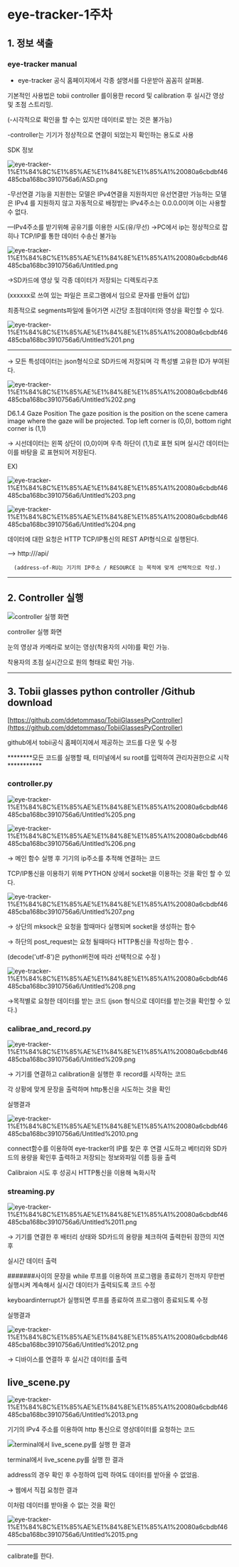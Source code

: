 # eye-tracker-1주차

## 1. 정보 색출

### eye-tracker manual

- eye-tracker 공식 홈페이지에서 각종 설명서를 다운받아 꼼꼼히 살펴봄.

기본적인 사용법은 tobii controller 를이용한 record 및 calibration 후 실시간 영상 및 초점 스트리밍.

(-시각적으로 확인을 할 수는 있지만 데이터로 받는 것은 불가능) 

-controller는 기기가 정상적으로 연결이 되었는지 확인하는 용도로 사용

SDK 정보 

![eye-tracker-1%E1%84%8C%E1%85%AE%E1%84%8E%E1%85%A1%20080a6cbdbf46485cba168bc3910756a6/ASD.png](eye-tracker-1%E1%84%8C%E1%85%AE%E1%84%8E%E1%85%A1%20080a6cbdbf46485cba168bc3910756a6/ASD.png)

-무선연결 기능을 지원한는 모델은 IPv4연결을 지원하지만 유선연결만 가능하는 모델은 IPv4 를 지원하지 않고 자동적으로 배정받는 IPv4주소는 0.0.0.0이며 이는 사용할 수 없다.

—IPv4주소를 받기위해 공유기를 이용한 시도(유/무선)  →PC에서 ip는 정상적으로 잡히나 TCP/IP를 통한 데이터 수송신 불가능  

![eye-tracker-1%E1%84%8C%E1%85%AE%E1%84%8E%E1%85%A1%20080a6cbdbf46485cba168bc3910756a6/Untitled.png](eye-tracker-1%E1%84%8C%E1%85%AE%E1%84%8E%E1%85%A1%20080a6cbdbf46485cba168bc3910756a6/Untitled.png)

→SD카드에 영상 및 각종 데이터가 저장되는 디렉토리구조 

(xxxxxx로 쓰여 있는 파일은 프로그램에서 임으로 문자를 만들어 삽입) 

최종적으로 segments파일에 들어가면 시간당 초점데이터와 영상을 확인할 수 있다.

![eye-tracker-1%E1%84%8C%E1%85%AE%E1%84%8E%E1%85%A1%20080a6cbdbf46485cba168bc3910756a6/Untitled%201.png](eye-tracker-1%E1%84%8C%E1%85%AE%E1%84%8E%E1%85%A1%20080a6cbdbf46485cba168bc3910756a6/Untitled%201.png)

---

→ 모든 특성데이터는 json형식으로 SD카드에 저장되며 각 특성별 고유한 ID가 부여된다.

![eye-tracker-1%E1%84%8C%E1%85%AE%E1%84%8E%E1%85%A1%20080a6cbdbf46485cba168bc3910756a6/Untitled%202.png](eye-tracker-1%E1%84%8C%E1%85%AE%E1%84%8E%E1%85%A1%20080a6cbdbf46485cba168bc3910756a6/Untitled%202.png)

D6.1.4 Gaze Position
The gaze position is the position on the scene
camera image where the gaze will be projected.
Top left corner is (0,0), bottom right corner is
(1,1)

→ 시선데이터는 왼쪽 상단이 (0,0)이며 우측 하단이 (1,1)로 표현 되며 실시간 데이터는 이를 바탕을 로 표현되어 저장된다.

EX)

![eye-tracker-1%E1%84%8C%E1%85%AE%E1%84%8E%E1%85%A1%20080a6cbdbf46485cba168bc3910756a6/Untitled%203.png](eye-tracker-1%E1%84%8C%E1%85%AE%E1%84%8E%E1%85%A1%20080a6cbdbf46485cba168bc3910756a6/Untitled%203.png)

![eye-tracker-1%E1%84%8C%E1%85%AE%E1%84%8E%E1%85%A1%20080a6cbdbf46485cba168bc3910756a6/Untitled%204.png](eye-tracker-1%E1%84%8C%E1%85%AE%E1%84%8E%E1%85%A1%20080a6cbdbf46485cba168bc3910756a6/Untitled%204.png)

데이터에 대한 요청은 HTTP TCP/IP통신의 REST API형식으로 실행된다.

—> http://<address-of-RU>/api/<resource>

      (address-of-RU는 기기의 IP주소 / RESOURCE 는 목적에 맞게 선택적으로 작성.)

---

## 

## 2. Controller 실행

![controller 실행 화면](eye-tracker-1%E1%84%8C%E1%85%AE%E1%84%8E%E1%85%A1%20080a6cbdbf46485cba168bc3910756a6/KakaoTalk_20200409_151949431.jpg)

controller 실행 화면

눈의 영상과 카메라로 보이는 영상(착용자의 시야)를 확인 가능.

착용자의 초점 실시간으로 원의 형태로 확인 가능.

---

## 3. Tobii glasses python controller /Github download

[https://github.com/ddetommaso/TobiiGlassesPyController](https://github.com/ddetommaso/TobiiGlassesPyController)

github에서 tobii공식 홈페이지에서 제공하는 코드를 다운 및 수정 

********모든 코드를 실행할 때, 터미널에서 su root를 입력하여 관리자권한으로 시작 ***********

### controller.py

![eye-tracker-1%E1%84%8C%E1%85%AE%E1%84%8E%E1%85%A1%20080a6cbdbf46485cba168bc3910756a6/Untitled%205.png](eye-tracker-1%E1%84%8C%E1%85%AE%E1%84%8E%E1%85%A1%20080a6cbdbf46485cba168bc3910756a6/Untitled%205.png)

![eye-tracker-1%E1%84%8C%E1%85%AE%E1%84%8E%E1%85%A1%20080a6cbdbf46485cba168bc3910756a6/Untitled%206.png](eye-tracker-1%E1%84%8C%E1%85%AE%E1%84%8E%E1%85%A1%20080a6cbdbf46485cba168bc3910756a6/Untitled%206.png)

→ 메인 함수 실행 후 기기의 ip주소를 추적해 연결하는 코드 

TCP/IP통신을 이용하기 위해 PYTHON 상에서 socket을 이용하는 것을 확인 할 수 있다.

![eye-tracker-1%E1%84%8C%E1%85%AE%E1%84%8E%E1%85%A1%20080a6cbdbf46485cba168bc3910756a6/Untitled%207.png](eye-tracker-1%E1%84%8C%E1%85%AE%E1%84%8E%E1%85%A1%20080a6cbdbf46485cba168bc3910756a6/Untitled%207.png)

→ 상단의 mksock은 요청을 할때마다 실행되며 socket을 생성하는 함수 

→ 하단의 post_request는 요청 될때마다 HTTP통신을 작성하는 함수 . 

(decode('utf-8')은 python버전에 따라 선택적으로 수정 ) 

![eye-tracker-1%E1%84%8C%E1%85%AE%E1%84%8E%E1%85%A1%20080a6cbdbf46485cba168bc3910756a6/Untitled%208.png](eye-tracker-1%E1%84%8C%E1%85%AE%E1%84%8E%E1%85%A1%20080a6cbdbf46485cba168bc3910756a6/Untitled%208.png)

→목적별로 요청한 데이터를 받는 코드 (json 형식으로 데이터를 받는것을 확인할 수 있다.) 

### calibrae_and_record.py

![eye-tracker-1%E1%84%8C%E1%85%AE%E1%84%8E%E1%85%A1%20080a6cbdbf46485cba168bc3910756a6/Untitled%209.png](eye-tracker-1%E1%84%8C%E1%85%AE%E1%84%8E%E1%85%A1%20080a6cbdbf46485cba168bc3910756a6/Untitled%209.png)

→ 기기를 연결하고 calibration을 실행한 후 record를 시작하는 코드 

각 상황에 맞게 문장을 출력하며 http통신을 시도하는 것을 확인

 

실행결과 

![eye-tracker-1%E1%84%8C%E1%85%AE%E1%84%8E%E1%85%A1%20080a6cbdbf46485cba168bc3910756a6/Untitled%2010.png](eye-tracker-1%E1%84%8C%E1%85%AE%E1%84%8E%E1%85%A1%20080a6cbdbf46485cba168bc3910756a6/Untitled%2010.png)

connect함수를 이용하여 eye-tracker의 IP를 찾은 후 연결 시도하고 베터리와 SD카드의 용량을 확인후 출력하고 저장되는 정보와파일 이름 등을 출력 

Calibraion 시도 후 성공시 HTTP통신을 이용해 녹화시작 

### streaming.py

![eye-tracker-1%E1%84%8C%E1%85%AE%E1%84%8E%E1%85%A1%20080a6cbdbf46485cba168bc3910756a6/Untitled%2011.png](eye-tracker-1%E1%84%8C%E1%85%AE%E1%84%8E%E1%85%A1%20080a6cbdbf46485cba168bc3910756a6/Untitled%2011.png)

→ 기기를 연결한 후 배터리 상태와 SD카드의 용량을 체크하여 출력한뒤 잠깐의 지연 후 

실시간 데이터 출력 

#######사이의 문장을 while 루프를 이용하여 프로그램을 종료하기 전까지 무한번 실행시켜 계속해서 실시간 데이터가 출력되도록 코드 수정 

keyboardinterrupt가 실행되면 루프를 종료하여 프로그램이 종료되도록 수정 

실행결과 

![eye-tracker-1%E1%84%8C%E1%85%AE%E1%84%8E%E1%85%A1%20080a6cbdbf46485cba168bc3910756a6/Untitled%2012.png](eye-tracker-1%E1%84%8C%E1%85%AE%E1%84%8E%E1%85%A1%20080a6cbdbf46485cba168bc3910756a6/Untitled%2012.png)

→ 디바이스를 연결하 후 실시간 데이터를 출력 

## live_scene.py

![eye-tracker-1%E1%84%8C%E1%85%AE%E1%84%8E%E1%85%A1%20080a6cbdbf46485cba168bc3910756a6/Untitled%2013.png](eye-tracker-1%E1%84%8C%E1%85%AE%E1%84%8E%E1%85%A1%20080a6cbdbf46485cba168bc3910756a6/Untitled%2013.png)

기기의 IPv4 주소를 이용하여 http 통신으로 영상데이터를 요청하는 코드 

![terminal에서 live_scene.py를 실행 한 결과 ](eye-tracker-1%E1%84%8C%E1%85%AE%E1%84%8E%E1%85%A1%20080a6cbdbf46485cba168bc3910756a6/Untitled%2014.png)

terminal에서 live_scene.py를 실행 한 결과 

address의 경우 확인 후 수정하여 입력 하여도 데이터를 받아올 수 없었음.

→ 웹에서 직접 요청한 결과

이처럼 데이터를 받아올 수 없는 것을 확인 

![eye-tracker-1%E1%84%8C%E1%85%AE%E1%84%8E%E1%85%A1%20080a6cbdbf46485cba168bc3910756a6/Untitled%2015.png](eye-tracker-1%E1%84%8C%E1%85%AE%E1%84%8E%E1%85%A1%20080a6cbdbf46485cba168bc3910756a6/Untitled%2015.png)

---

calibrate를 한다.